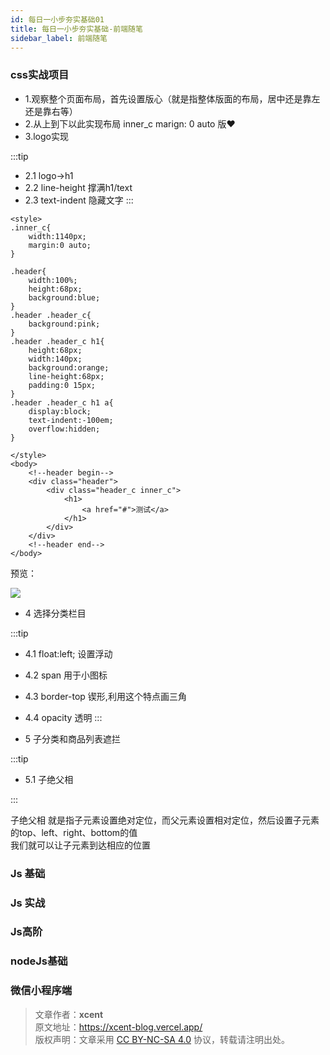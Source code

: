 ```yaml
---
id: 每日一小步夯实基础01
title: 每日一小步夯实基础-前端随笔
sidebar_label: 前端随笔
---
```

### css实战项目 

 - 1.观察整个页面布局，首先设置版心（就是指整体版面的布局，居中还是靠左还是靠右等）
 - 2.从上到下以此实现布局 inner_c  marign: 0 auto 版♥ 
 - 3.logo实现

:::tip
 - 2.1  logo->h1
 - 2.2  line-height 撑满h1/text
 - 2.3  text-indent 隐藏文字
:::
  
``` 
<style>
.inner_c{
	width:1140px;
	margin:0 auto;
}

.header{
	width:100%;
	height:68px;
	background:blue;
}
.header .header_c{ 
	background:pink;
}
.header .header_c h1{
	height:68px;
	width:140px;
	background:orange;  
	line-height:68px;
	padding:0 15px;
}
.header .header_c h1 a{
	display:block;
	text-indent:-100em;
	overflow:hidden;
}

</style>
<body>
	<!--header begin-->
	<div class="header">
		<div class="header_c inner_c">
			<h1>
				<a href="#">测试</a>
			</h1>
		</div>
	</div>
	<!--header end--> 
</body>

 ```

预览：

![](https://gitee.com/gongme/blog-image/raw/master/img/20210318144554.png)


 - 4 选择分类栏目 
 
:::tip
 - 4.1  float:left; 设置浮动
 - 4.2  span 用于小图标
 - 4.3  border-top 锲形,利用这个特点画三角
 - 4.4  opacity 透明
:::



- 5 子分类和商品列表遮拦

:::tip

 - 5.1 子绝父相

:::

子绝父相
就是指子元素设置绝对定位，而父元素设置相对定位，然后设置子元素的top、left、right、bottom的值</br>
我们就可以让子元素到达相应的位置</br>




### Js 基础
 
  
### Js 实战
 

### Js高阶


### nodeJs基础


### 微信小程序端
 


> 文章作者：**xcent**  
> 原文地址：<https://xcent-blog.vercel.app/>  
> 版权声明：文章采用 [CC BY-NC-SA 4.0](https://creativecommons.org/licenses/by/4.0/deed.zh) 协议，转载请注明出处。
